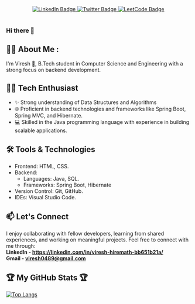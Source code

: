 <div id="header" align="center">
  <div id="badges">
    <a href="https://linkedin.com/in/viresh-hiremath-bb651b21a" target="_blank">
      <img src="https://img.shields.io/badge/LinkedIn-blue?style=for-the-badge&logo=linkedin&logoColor=white" alt="LinkedIn Badge"/>
    </a>
    <a href="https://twitter.com/viresh0489" target="_blank">
      <img src="https://img.shields.io/badge/Twitter-grey?style=for-the-badge&logo=twitter&logoColor=white" alt="Twitter Badge"/>
    </a>
    <a href="https://leetcode.com/viresh0489">
      <img src="https://img.shields.io/badge/Leetcode-yellow?style=for-the-badge&logo=leetcode&logoColor=white" alt="LeetCode Badge"/>
    </a>
  </div>
  <br>
  <img src="https://komarev.com/ghpvc/?username=vireshh22&style=flat-round&color=red" alt=""/>
</div>

### Hi there 👋

## 👨‍💻 About Me :

I'm Viresh 👋, B.Tech student in Computer Science and Engineering with a strong focus on backend development.

## 👨‍💻 Tech Enthusiast

- ✨ Strong understanding of Data Structures and Algorithms
- 🌐 Proficient in backend technologies and frameworks like Spring Boot, Spring MVC, and Hibernate.
- 💻 Skilled in the Java programming language with experience in building scalable applications.

## 🛠️ Tools & Technologies

- Frontend: HTML, CSS.
- Backend:
  - Languages: Java, SQL.
  - Frameworks: Spring Boot, Hibernate
- Version Control: Git, GitHub.
- IDEs: Visual Studio Code.

## 📫 Let's Connect

I enjoy collaborating with fellow developers, learning from shared experiences, and working on meaningful projects. Feel free to connect with me through: <br>
**LinkedIn - https://linkedin.com/in/viresh-hiremath-bb651b21a/** <br>
**Gmail - [viresh0489@gmail.com](mailto:viresh0489@gmail.com?subject=Hello&body=Glad%20to%20connect%20with%20you!)**

## 🏆 My GitHub Stats 🏆

[![Top Langs](https://github-readme-stats.vercel.app/api/top-langs/?username=vireshh22&layout=compact&theme=vision-friendly-dark)](https://github.com/vireshh22/github-readme-stats)
